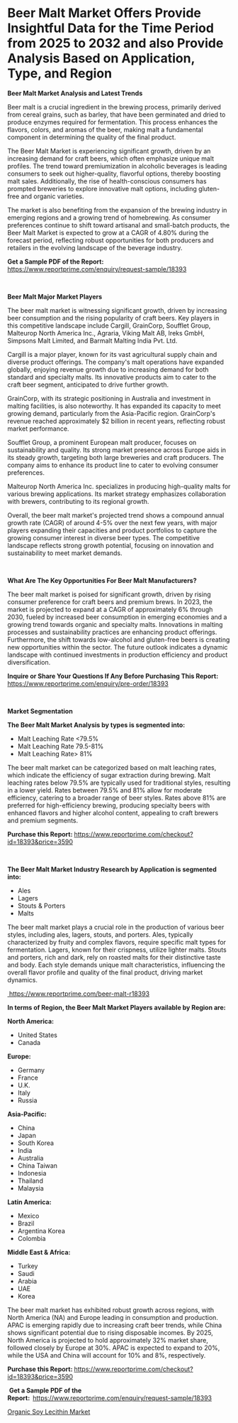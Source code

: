 <p><h1>Beer Malt Market Offers Provide Insightful Data for the Time Period from 2025 to 2032 and also Provide Analysis Based on Application, Type, and Region</h1></p><p><strong>Beer Malt Market Analysis and Latest Trends</strong></p>
<p><p>Beer malt is a crucial ingredient in the brewing process, primarily derived from cereal grains, such as barley, that have been germinated and dried to produce enzymes required for fermentation. This process enhances the flavors, colors, and aromas of the beer, making malt a fundamental component in determining the quality of the final product.</p><p>The Beer Malt Market is experiencing significant growth, driven by an increasing demand for craft beers, which often emphasize unique malt profiles. The trend toward premiumization in alcoholic beverages is leading consumers to seek out higher-quality, flavorful options, thereby boosting malt sales. Additionally, the rise of health-conscious consumers has prompted breweries to explore innovative malt options, including gluten-free and organic varieties.</p><p>The market is also benefiting from the expansion of the brewing industry in emerging regions and a growing trend of homebrewing. As consumer preferences continue to shift toward artisanal and small-batch products, the Beer Malt Market is expected to grow at a CAGR of 4.80% during the forecast period, reflecting robust opportunities for both producers and retailers in the evolving landscape of the beverage industry.</p></p>
<p><strong>Get a Sample PDF of the Report:&nbsp;</strong> <a href="https://www.reportprime.com/enquiry/request-sample/18393?utm_campaign=3565&utm_medium=2&utm_source=Github&utm_content=ia&utm_term=19032025&utm_id=beer-malt">https://www.reportprime.com/enquiry/request-sample/18393</a></p>
<p>&nbsp;</p>
<p><strong>Beer Malt Major Market Players</strong></p>
<p><p>The beer malt market is witnessing significant growth, driven by increasing beer consumption and the rising popularity of craft beers. Key players in this competitive landscape include Cargill, GrainCorp, Soufflet Group, Malteurop North America Inc., Agraria, Viking Malt AB, Ireks GmbH, Simpsons Malt Limited, and Barmalt Malting India Pvt. Ltd.</p><p>Cargill is a major player, known for its vast agricultural supply chain and diverse product offerings. The company's malt operations have expanded globally, enjoying revenue growth due to increasing demand for both standard and specialty malts. Its innovative products aim to cater to the craft beer segment, anticipated to drive further growth.</p><p>GrainCorp, with its strategic positioning in Australia and investment in malting facilities, is also noteworthy. It has expanded its capacity to meet growing demand, particularly from the Asia-Pacific region. GrainCorp's revenue reached approximately $2 billion in recent years, reflecting robust market performance.</p><p>Soufflet Group, a prominent European malt producer, focuses on sustainability and quality. Its strong market presence across Europe aids in its steady growth, targeting both large breweries and craft producers. The company aims to enhance its product line to cater to evolving consumer preferences.</p><p>Malteurop North America Inc. specializes in producing high-quality malts for various brewing applications. Its market strategy emphasizes collaboration with brewers, contributing to its regional growth.</p><p>Overall, the beer malt market's projected trend shows a compound annual growth rate (CAGR) of around 4-5% over the next few years, with major players expanding their capacities and product portfolios to capture the growing consumer interest in diverse beer types. The competitive landscape reflects strong growth potential, focusing on innovation and sustainability to meet market demands.</p></p>
<p>&nbsp;</p>
<p><strong>What Are The Key Opportunities For Beer Malt Manufacturers?</strong></p>
<p><p>The beer malt market is poised for significant growth, driven by rising consumer preference for craft beers and premium brews. In 2023, the market is projected to expand at a CAGR of approximately 6% through 2030, fueled by increased beer consumption in emerging economies and a growing trend towards organic and specialty malts. Innovations in malting processes and sustainability practices are enhancing product offerings. Furthermore, the shift towards low-alcohol and gluten-free beers is creating new opportunities within the sector. The future outlook indicates a dynamic landscape with continued investments in production efficiency and product diversification.</p></p>
<p><strong>Inquire or Share Your Questions If Any Before Purchasing This Report:</strong> <a href="https://www.reportprime.com/enquiry/pre-order/18393?utm_campaign=3565&utm_medium=2&utm_source=Github&utm_content=ia&utm_term=19032025&utm_id=beer-malt">https://www.reportprime.com/enquiry/pre-order/18393</a></p>
<p>&nbsp;</p>
<p><strong>Market Segmentation</strong></p>
<p><strong>The Beer Malt Market Analysis by types is segmented into:</strong></p>
<p><ul><li>Malt Leaching Rate <79.5%</li><li>Malt Leaching Rate 79.5-81%</li><li>Malt Leaching Rate> 81%</li></ul></p>
<p><p>The beer malt market can be categorized based on malt leaching rates, which indicate the efficiency of sugar extraction during brewing. Malt leaching rates below 79.5% are typically used for traditional styles, resulting in a lower yield. Rates between 79.5% and 81% allow for moderate efficiency, catering to a broader range of beer styles. Rates above 81% are preferred for high-efficiency brewing, producing specialty beers with enhanced flavors and higher alcohol content, appealing to craft brewers and premium segments.</p></p>
<p><strong>Purchase this Report:&nbsp;</strong><a href="https://www.reportprime.com/checkout?id=18393&price=3590&utm_campaign=3565&utm_medium=2&utm_source=Github&utm_content=ia&utm_term=19032025&utm_id=beer-malt">https://www.reportprime.com/checkout?id=18393&price=3590</a></p>
<p>&nbsp;</p>
<p><strong>The Beer Malt Market Industry Research by Application is segmented into:</strong></p>
<p><ul><li>Ales</li><li>Lagers</li><li>Stouts & Porters</li><li>Malts</li></ul></p>
<p><p>The beer malt market plays a crucial role in the production of various beer styles, including ales, lagers, stouts, and porters. Ales, typically characterized by fruity and complex flavors, require specific malt types for fermentation. Lagers, known for their crispness, utilize lighter malts. Stouts and porters, rich and dark, rely on roasted malts for their distinctive taste and body. Each style demands unique malt characteristics, influencing the overall flavor profile and quality of the final product, driving market dynamics.</p></p>
<p><a href="https://www.reportprime.com/beer-malt-r18393?utm_campaign=3565&utm_medium=2&utm_source=Github&utm_content=ia&utm_term=19032025&utm_id=beer-malt">&nbsp;https://www.reportprime.com/beer-malt-r18393</a></p>
<p><strong>In terms of Region, the Beer Malt Market Players available by Region are:</strong></p>
<p>
    <p> <strong> North America: </strong>
        <ul>
            <li>United States</li>
            <li>Canada</li>
        </ul>
        </p> 
    <p> <strong> Europe: </strong>
        <ul>
            <li>Germany</li>
            <li>France</li>
            <li>U.K.</li>
            <li>Italy</li>
            <li>Russia</li>
        </ul>
        </p> 
    <p> <strong> Asia-Pacific: </strong>
        <ul>
            <li>China</li>
            <li>Japan</li>
            <li>South Korea</li>
            <li>India</li>
            <li>Australia</li>
            <li>China Taiwan</li>
            <li>Indonesia</li>
            <li>Thailand</li>
            <li>Malaysia</li>
        </ul>
        </p> 
    <p> <strong> Latin America: </strong>
        <ul>
            <li>Mexico</li>
            <li>Brazil</li>
            <li>Argentina Korea</li>
            <li>Colombia</li>
        </ul>
        </p> 
    <p> <strong> Middle East & Africa: </strong>
        <ul>
            <li>Turkey</li>
            <li>Saudi</li>
            <li>Arabia</li>
            <li>UAE</li>
            <li>Korea</li>
        </ul>
    </p>
    </p>
<p><p>The beer malt market has exhibited robust growth across regions, with North America (NA) and Europe leading in consumption and production. APAC is emerging rapidly due to increasing craft beer trends, while China shows significant potential due to rising disposable incomes. By 2025, North America is projected to hold approximately 32% market share, followed closely by Europe at 30%. APAC is expected to expand to 20%, while the USA and China will account for 10% and 8%, respectively.</p></p>
<p><strong>Purchase this Report: </strong><a href="https://www.reportprime.com/checkout?id=18393&price=3590&utm_campaign=3565&utm_medium=2&utm_source=Github&utm_content=ia&utm_term=19032025&utm_id=beer-malt">https://www.reportprime.com/checkout?id=18393&price=3590</a></p>
<p>&nbsp;<strong>Get a Sample PDF of the Report:&nbsp;&nbsp;</strong><a href="https://www.reportprime.com/enquiry/request-sample/18393?utm_campaign=3565&utm_medium=2&utm_source=Github&utm_content=ia&utm_term=19032025&utm_id=beer-malt">https://www.reportprime.com/enquiry/request-sample/18393</a></p>
<p><strong></strong></p>
<p><p><a href="https://github.com/bufkamaiahi7/Market-Research-Report-List-1/blob/main/organic-soy-lecithin-market.md?utm_campaign=3565&utm_medium=2&utm_source=Github&utm_content=ia&utm_term=19032025&utm_id=beer-malt">Organic Soy Lecithin Market</a></p></p>